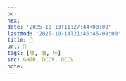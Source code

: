```yaml
---
bc:
hex:
date: '2025-10-13T11:27:44+08:00'
lastmod: '2025-10-14T21:46:45-08:00'
title: 󰙟
url: 󰙟
tags: [壞, 壞, 坏]
src: GHZR, DCCV, DCCV
note:
---
```

